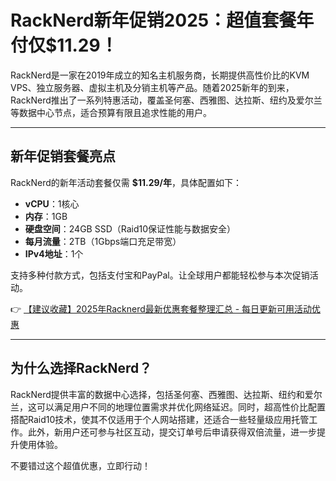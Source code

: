 # RackNerd新年促销2025：超值套餐年付仅$11.29！

RackNerd是一家在2019年成立的知名主机服务商，长期提供高性价比的KVM VPS、独立服务器、虚拟主机及分销主机等产品。随着2025新年的到来，RackNerd推出了一系列特惠活动，覆盖圣何塞、西雅图、达拉斯、纽约及爱尔兰等数据中心节点，适合预算有限且追求性能的用户。

---

## 新年促销套餐亮点

RackNerd的新年活动套餐仅需 **$11.29/年**，具体配置如下：

- **vCPU**：1核心  
- **内存**：1GB  
- **硬盘空间**：24GB SSD（Raid10保证性能与数据安全）  
- **每月流量**：2TB（1Gbps端口充足带宽）  
- **IPv4地址**：1个  

支持多种付款方式，包括支付宝和PayPal。让全球用户都能轻松参与本次促销活动。

👉 [【建议收藏】2025年Racknerd最新优惠套餐整理汇总 - 每日更新可用活动优惠](https://bit.ly/Rack_Nerd)

---

## 为什么选择RackNerd？

RackNerd提供丰富的数据中心选择，包括圣何塞、西雅图、达拉斯、纽约和爱尔兰，这可以满足用户不同的地理位置需求并优化网络延迟。同时，超高性价比配置搭配Raid10技术，使其不仅适用于个人网站搭建，还适合一些轻量级应用托管工作。此外，新用户还可参与社区互动，提交订单号后申请获得双倍流量，进一步提升使用体验。

不要错过这个超值优惠，立即行动！
